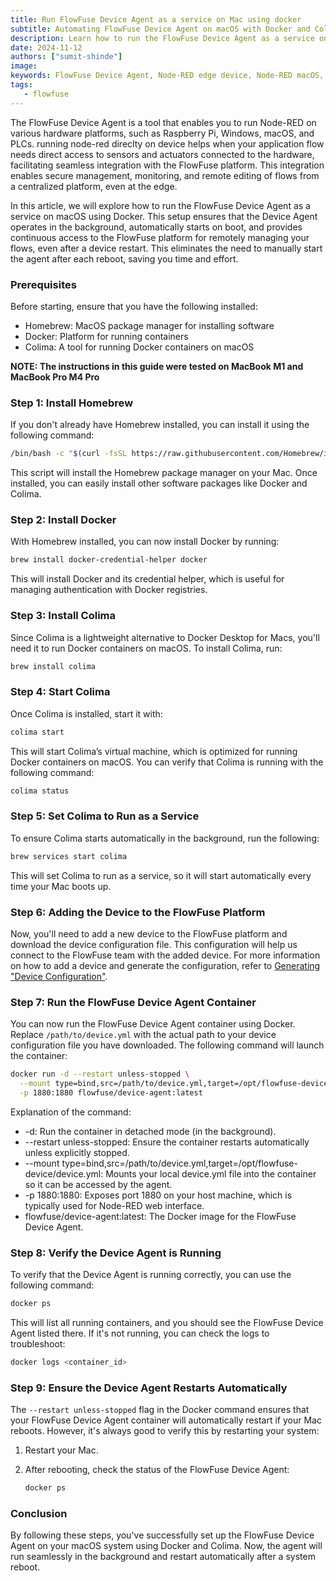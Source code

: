 ```yaml
---
title: Run FlowFuse Device Agent as a service on Mac using docker
subtitle: Automating FlowFuse Device Agent on macOS with Docker and Colima.
description: Learn how to run the FlowFuse Device Agent as a service on macOS using Docker and Colima, ensuring automatic startup and seamless integration with the FlowFuse platform for managing IoT edge devices.
date: 2024-11-12
authors: ["sumit-shinde"]
image:
keywords: FlowFuse Device Agent, Node-RED edge device, Node-RED macOS, FlowFuse agent macOS, IoT edge device management, Node-RED device agent
tags:
   - flowfuse
---
```


The FlowFuse Device Agent is a tool that enables you to run Node-RED on various hardware platforms, such as Raspberry Pi, Windows, macOS, and PLCs. running node-red direclty on device helps when your application flow needs direct access to sensors and actuators connected to the hardware, facilitating seamless integration with the FlowFuse platform. This integration enables secure management, monitoring, and remote editing of flows from a centralized platform, even at the edge.

<!--more-->

In this article, we will explore how to run the FlowFuse Device Agent as a service on macOS using Docker. This setup ensures that the Device Agent operates in the background, automatically starts on boot, and provides continuous access to the FlowFuse platform for remotely managing your flows, even after a device restart. This eliminates the need to manually start the agent after each reboot, saving you time and effort.

### Prerequisites

Before starting, ensure that you have the following installed:

- Homebrew: MacOS package manager for installing software
- Docker: Platform for running containers
- Colima: A tool for running Docker containers on macOS

**NOTE: The instructions in this guide were tested on MacBook M1 and MacBook Pro M4 Pro**

### Step 1: Install Homebrew

If you don't already have Homebrew installed, you can install it using the following command:

```bash
/bin/bash -c "$(curl -fsSL https://raw.githubusercontent.com/Homebrew/install/HEAD/install.sh)"
```

This script will install the Homebrew package manager on your Mac. Once installed, you can easily install other software packages like Docker and Colima.

### Step 2: Install Docker

With Homebrew installed, you can now install Docker by running:

```bash
brew install docker-credential-helper docker
```

This will install Docker and its credential helper, which is useful for managing authentication with Docker registries.

### Step 3: Install Colima

Since Colima is a lightweight alternative to Docker Desktop for Macs, you'll need it to run Docker containers on macOS. To install Colima, run:

```bash
brew install colima
```

### Step 4: Start Colima

Once Colima is installed, start it with:

```bash
colima start
```

This will start Colima’s virtual machine, which is optimized for running Docker containers on macOS. You can verify that Colima is running with the following command:

```bash
colima status
```

### Step 5: Set Colima to Run as a Service

To ensure Colima starts automatically in the background, run the following:

```bash
brew services start colima
```

This will set Colima to run as a service, so it will start automatically every time your Mac boots up.

### Step 6: Adding the Device to the FlowFuse Platform

Now, you'll need to add a new device to the FlowFuse platform and download the device configuration file. This configuration will help us connect to the FlowFuse team with the added device. For more information on how to add a device and generate the configuration, refer to [Generating "Device Configuration"](https://flowfuse.com/docs/device-agent/register/#generating-%22device-configuration%22).

### Step 7: Run the FlowFuse Device Agent Container

You can now run the FlowFuse Device Agent container using Docker. Replace `/path/to/device.yml` with the actual path to your device configuration file you have downloaded. The following command will launch the container:

```bash
docker run -d --restart unless-stopped \
  --mount type=bind,src=/path/to/device.yml,target=/opt/flowfuse-device/device.yml \
  -p 1880:1880 flowfuse/device-agent:latest
```

Explanation of the command:

- -d: Run the container in detached mode (in the background).
- --restart unless-stopped: Ensure the container restarts automatically unless explicitly stopped.
- --mount type=bind,src=/path/to/device.yml,target=/opt/flowfuse-device/device.yml: Mounts your local device.yml file into the container so it can be accessed by the agent.
- -p 1880:1880: Exposes port 1880 on your host machine, which is typically used for Node-RED web interface.
- flowfuse/device-agent:latest: The Docker image for the FlowFuse Device Agent.

### Step 8: Verify the Device Agent is Running

To verify that the Device Agent is running correctly, you can use the following command:

```bash
docker ps
```

This will list all running containers, and you should see the FlowFuse Device Agent listed there. If it's not running, you can check the logs to troubleshoot:

```bash
docker logs <container_id>
```

### Step 9: Ensure the Device Agent Restarts Automatically

The `--restart unless-stopped` flag in the Docker command ensures that your FlowFuse Device Agent container will automatically restart if your Mac reboots. However, it's always good to verify this by restarting your system:

1. Restart your Mac.
2. After rebooting, check the status of the FlowFuse Device Agent:

   ```bash
   docker ps
   ```

### Conclusion

By following these steps, you've successfully set up the FlowFuse Device Agent on your macOS system using Docker and Colima. Now, the agent will run seamlessly in the background and restart automatically after a system reboot.
